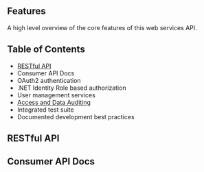 ## Features
A high level overview of the core features of this web services API. 

## Table of Contents
* [RESTful API](#restful-api)
* Consumer API Docs
* OAuth2 authentication
* .NET Identity Role based authorization
* User management services
* [Access and Data Auditing](readme_docs/AUDITING.md)
* Integrated test suite
* Documented development best practices

## RESTful API


## Consumer API Docs
